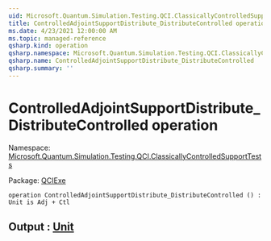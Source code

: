 ```yaml
---
uid: Microsoft.Quantum.Simulation.Testing.QCI.ClassicallyControlledSupportTests.ControlledAdjointSupportDistribute_DistributeControlled
title: ControlledAdjointSupportDistribute_DistributeControlled operation
ms.date: 4/23/2021 12:00:00 AM
ms.topic: managed-reference
qsharp.kind: operation
qsharp.namespace: Microsoft.Quantum.Simulation.Testing.QCI.ClassicallyControlledSupportTests
qsharp.name: ControlledAdjointSupportDistribute_DistributeControlled
qsharp.summary: ''
---
```


# ControlledAdjointSupportDistribute_DistributeControlled operation

Namespace: [Microsoft.Quantum.Simulation.Testing.QCI.ClassicallyControlledSupportTests](xref:Microsoft.Quantum.Simulation.Testing.QCI.ClassicallyControlledSupportTests)

Package: [QCIExe](https://nuget.org/packages/QCIExe)




```qsharp
operation ControlledAdjointSupportDistribute_DistributeControlled () : Unit is Adj + Ctl
```


## Output : [Unit](xref:microsoft.quantum.qsharp.valueliterals#unit-literal)

